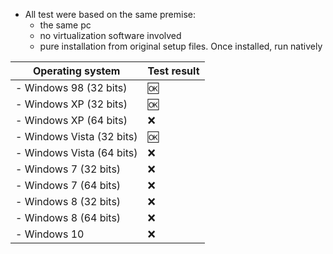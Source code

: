 * All test were based on the same premise:
    - the same pc
    - no virtualization software involved
    - pure installation from original setup files. Once installed, run natively
    
Operating system | Test result
------------- | -------------
     - Windows 98 (32 bits) | :ok:
     - Windows XP (32 bits) | :ok:
     - Windows XP (64 bits) | :x:
     - Windows Vista (32 bits) | :ok:
     - Windows Vista (64 bits) | :x:
     - Windows 7 (32 bits) | :x:
     - Windows 7 (64 bits) |:x:
     - Windows 8 (32 bits) |:x:
     - Windows 8 (64 bits) |:x:
     - Windows 10 |:x: